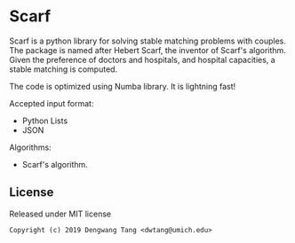 # Scarf

Scarf is a python library for solving stable matching problems with couples. The package is named after Hebert Scarf, the inventor of Scarf's algorithm. Given the preference of doctors and hospitals, and hospital capacities, a stable matching is computed.

The code is optimized using Numba library. It is lightning fast!

Accepted input format:
- Python Lists
- JSON

Algorithms:
- Scarf's algorithm. 

## License

Released under MIT license

```
Copyright (c) 2019 Dengwang Tang <dwtang@umich.edu>
```